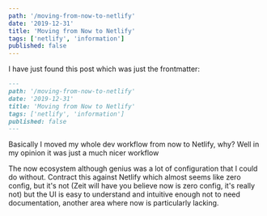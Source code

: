 ```yaml
---
path: '/moving-from-now-to-netlify'
date: '2019-12-31'
title: 'Moving from Now to Netlify'
tags: ['netlify', 'information']
published: false
---
```


I have just found this post which was just the frontmatter:

```md
---
path: '/moving-from-now-to-netlify'
date: '2019-12-31'
title: 'Moving from Now to Netlify'
tags: ['netlify', 'information']
published: false
---
```

Basically I moved my whole dev workflow from now to Netlify, why? Well
in my opinion it was just a much nicer workflow

The now ecosystem although genius was a lot of configuration that I
could do without. Contract this against Netlify which almost seems
like zero config, but it's not (Zeit will have you believe now is zero
config, it's really not) but the UI is easy to understand and
intuitive enough not to need documentation, another area where now is
particularly lacking.
